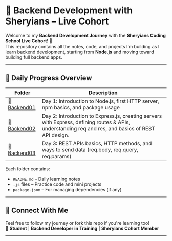 # 🔧 Backend Development with Sheryians – Live Cohort

Welcome to my **Backend Development Journey** with the **Sheryians Coding School Live Cohort**! 🚀  
This repository contains all the notes, code, and projects I’m building as I learn backend development, starting from **Node.js** and moving toward building full backend apps.

---

## 📂 Daily Progress Overview

| Folder                        | Description                                                                 |
|-------------------------------|-----------------------------------------------------------------------------|
| 📁 [Backend01](./Backend01/)  | Day 1: Introduction to Node.js, first HTTP server, npm basics, and package usage |
| 📁 [Backend02](./Backend02/)  | Day 2: Introduction to Express.js, creating servers with Express, defining routes & APIs, understanding req and res, and basics of REST API design.                                                               |
| 📁 [Backend03](./Backend03/)  | Day 3: REST APIs basics, HTTP methods, and ways to send data (req.body, req.query, req.params)  

Each folder contains:
- `README.md` – Daily learning notes
- `.js` files – Practice code and mini projects
- `package.json` – For managing dependencies (if any)


---

## 🔗 Connect With Me

Feel free to follow my journey or fork this repo if you're learning too!  
📍 **Student** | **Backend Developer in Training** | **Sheryians Cohort Member**

---
